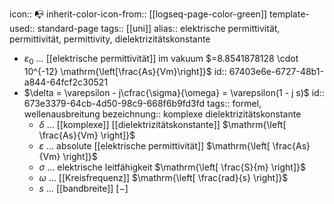 icon:: 📭
inherit-color-icon-from:: [[logseq-page-color-green]] 
template-used:: standard-page
tags:: [[uni]]
alias:: elektrische permittivität, permittivität, permittivity, dielektrizitätskonstante

- $\varepsilon_0$ ... [[elektrische permittivität]] im vakuum $=8.8541878128 \cdot 10^{-12} \mathrm{\left[\frac{As}{Vm}\right]}$
  id:: 67403e6e-6727-48b1-a844-64fcf2c30521
- $\delta = \varepsilon - j\cfrac{\sigma}{\omega} = \varepsilon(1 - j s)$
  id:: 673e3379-64cb-4d50-98c9-668f6b9fd3fd
  tags:: formel, wellenausbreitung
  bezeichnung:: komplexe dielektrizitätskonstante
	- $\delta$ ... [[komplexe]] [[dielektrizitätskonstante]] $\mathrm{\left[ \frac{As}{Vm} \right]}$
	- $\varepsilon$ ... absolute [[elektrische permittivität]] $\mathrm{\left[ \frac{As}{Vm} \right]}$
	- $\sigma$ ... elektrische leitfähigkeit $\mathrm{\left[ \frac{S}{m} \right]}$
	- $\omega$ ... [[Kreisfrequenz]] $\mathrm{\left[ \frac{rad}{s} \right]}$
	- $s$ ... [[bandbreite]] $\mathrm{\left[ - \right]}$